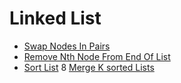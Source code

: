 <h1 id="LL">Linked List</h1>

* [Swap Nodes In Pairs](https://github.com/anandhu720/Leetcode-Solutions/blob/main/swap-nodes-in-pairs)
* [Remove Nth Node From End Of List](https://github.com/anandhu720/Leetcode-Solutions/blob/main/remove-nth-node-from-end-of-list)
* [Sort List](https://github.com/anandhu720/Leetcode-Solutions/blob/main/148-sort-list)
8 [Merge K sorted Lists](https://github.com/anandhu720/Leetcode-Solutions/tree/main/23-merge-k-sorted-lists)

